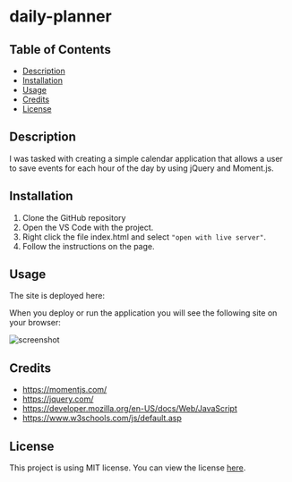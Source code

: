 # daily-planner

## Table of Contents

- [Description](#description)
- [Installation](#installation)
- [Usage](#usage)
- [Credits](#credits)
- [License](#license)

## Description

I was tasked with creating a simple calendar application that allows a user to save events for each hour of the day by using jQuery and Moment.js.

## Installation

1. Clone the GitHub repository
2. Open the VS Code with the project.
3. Right click the file index.html and select `"open with live server"`.
4. Follow the instructions on the page.

## Usage

The site is deployed here:

When you deploy or run the application you will see the following site on your browser:

![screenshot](assets/code-quiz-true-screenshot.png)

## Credits

- https://momentjs.com/
- https://jquery.com/
- https://developer.mozilla.org/en-US/docs/Web/JavaScript
- https://www.w3schools.com/js/default.asp

## License

This project is using MIT license. You can view the license [here](license.txt).
